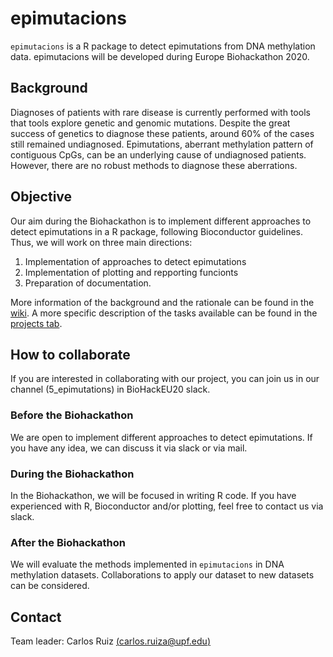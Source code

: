 # epimutacions

`epimutacions` is a R package to detect epimutations from DNA methylation data. epimutacions will be developed during Europe Biohackathon 2020. 

## Background

Diagnoses of patients with rare disease is currently performed with tools that tools explore genetic and genomic mutations. Despite the great success of genetics to diagnose these patients, around 60% of the cases still remained undiagnosed. Epimutations, aberrant methylation pattern of contiguous CpGs, can be an underlying cause of undiagnosed patients. However, there are no robust methods to diagnose these aberrations.

## Objective

Our aim during the Biohackathon is to implement different approaches to detect epimutations in a R package, following Bioconductor guidelines. Thus, we will work on three main directions:

1. Implementation of approaches to detect epimutations
2. Implementation of plotting and repporting funcionts
3. Preparation of documentation. 

More information of the background and the rationale can be found in the [wiki](https://github.com/yocra3/epimutacions/wiki). A more specific description of the tasks available can be found in the [projects tab](https://github.com/yocra3/epimutacions/projects/1). 

## How to collaborate

If you are interested in collaborating with our project, you can join us in our channel (5_epimutations) in BioHackEU20 slack. 

### Before the Biohackathon

We are open to implement different approaches to detect epimutations. If you have any idea, we can discuss it via slack or via mail.

### During the Biohackathon

In the Biohackathon, we will be focused in writing R code. If you have experienced with R, Bioconductor and/or plotting, feel free to contact us via slack. 

### After the Biohackathon

We will evaluate the methods implemented in `epimutacions` in DNA methylation datasets. Collaborations to apply our dataset to new datasets can be considered.

## Contact

Team leader: Carlos Ruiz [(carlos.ruiza@upf.edu)](carlos.ruiza@upf.edu)
